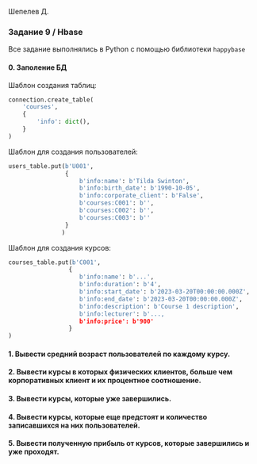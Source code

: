 Шепелев Д.

### **Задание 9 / Hbase**

Все задание выполнялись в Python с помощью библиотеки `happybase`

#### **0. Заполение БД**

Шаблон создания таблиц:

```python
connection.create_table(
    'courses',
    {
        'info': dict(),
    }
)

```

Шаблон для создания пользователей:

```python
users_table.put(b'U001', 
                {
                    b'info:name': b'Tilda Swinton', 
                    b'info:birth_date': b'1990-10-05',            
                    b'info:corporate_client': b'False', 
                    b'courses:C001': b'',
                    b'courses:C002': b'',
                    b'courses:C003': b''
                }
               )

```

Шаблон для создания курсов:

```python
courses_table.put(b'C001', 
                 {
                    b'info:name': b'...', 
                    b'info:duration': b'4', 
                    b'info:start_date': b'2023-03-20T00:00:00.000Z', 
                    b'info:end_date': b'2023-03-20T00:00:00.000Z', 
                    b'info:description': b'Course 1 description', 
                    b'info:lecturer': b'..., 
                    b'info:price': b'900'
                 }
)

```

#### **1. Вывести средний возраст пользователей по каждому курсу.**



#### **2. Вывести курсы в которых физических клиентов, больше чем корпоративных клиент и их процентное соотношение.**



#### **3. Вывести курсы, которые уже завершились.**



#### **4. Вывести курсы, которые еще предстоят и количество записавшихся на них пользователей.**

#### **5. Вывести полученную прибыль от курсов, которые завершились и уже проходят.**